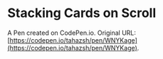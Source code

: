 # Stacking Cards on Scroll

A Pen created on CodePen.io. Original URL: [https://codepen.io/tahazsh/pen/WNYKage](https://codepen.io/tahazsh/pen/WNYKage).

